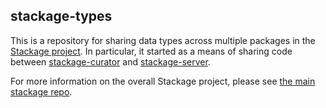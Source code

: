 ## stackage-types

This is a repository for sharing data types across multiple packages in the
[Stackage project](https://www.stackage.org). In particular, it started as a
means of sharing code between
[stackage-curator](https://github.com/fpco/stackage-curator) and
[stackage-server](https://github.com/fpco/stackage-server).

For more information on the overall Stackage project, please see [the main
stackage repo](https://github.com/fpco/stackage).
